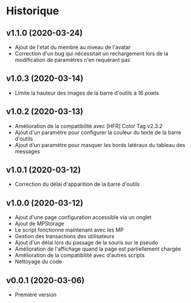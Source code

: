 # Historique

## v1.1.0 (2020-03-24)

- Ajout de l'état du membre au niveau de l'avatar
- Correction d'un bug qui nécessitait un rechargement lors de la modification de paramètres n'en requérant pas

## v1.0.3 (2020-03-14)

- Limite la hauteur des images de la barre d'outils à 16 pixels

## v1.0.2 (2020-03-13)

- Amélioration de la compatibilité avec [HFR] Color Tag v2.3.2
- Ajout d'un paramètre pour configurer la couleur du texte de la barre d'outils
- Ajout d'un paramètre pour masquer les bords latéraux du tableau des messages

## v1.0.1 (2020-03-12)
- Correction du délai d'apparition de la barre d'outils

## v1.0.0 (2020-03-12)
- Ajout d'une page configuration accessible via un onglet
- Ajout de MPStorage
- Le script fonctionne maintenant avec les MP
- Gestion des transactions des utilisateurs
- Ajout d'un délai lors du passage de la souris sur le pseudo
- Amélioration de l'affichage quand la page est partiellement chargée
- Amélioration de la compatibilité avec d'autres scripts
- Nettoyage du code

## v0.0.1 (2020-03-06)
- Première version
